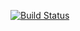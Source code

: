 [![Build Status](https://semaphoreci.com/api/v1/projects/9e0f0dfe-bd77-4687-b727-2cf0badea9c4/569377/shields_badge.svg)](https://semaphoreci.com/jpanikulam/sub8-2)